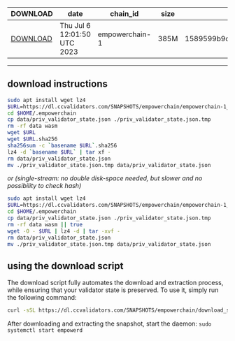| DOWNLOAD | date | chain_id | size | checksum |
| -------- | ---- | -------- | ---- | -------- |
| [DOWNLOAD](https://dl.ccvalidators.com/SNAPSHOTS/empowerchain/empowerchain-1_122713.tar.lz4) | Thu Jul  6 12:01:50 UTC 2023 | empowerchain-1 | 385M | 1589599b9c1a10d699b3bed802e437e392e3385adabf759107f24b71f7eb32a0 |
 
---
## download instructions
 
```sh
sudo apt install wget lz4
$URL=https://dl.ccvalidators.com/SNAPSHOTS/empowerchain/empowerchain-1_122713.tar.lz4
cd $HOME/.empowerchain
cp data/priv_validator_state.json ./priv_validator_state.json.tmp
rm -rf data wasm
wget $URL
wget $URL.sha256
sha256sum -c `basename $URL`.sha256
lz4 -d `basename $URL` | tar xf -
rm data/priv_validator_state.json
mv ./priv_validator_state.json.tmp data/priv_validator_state.json
```
*or (single-stream: no double disk-space needed, but slower and no possibility to check hash)*
```sh
sudo apt install wget lz4
$URL=https://dl.ccvalidators.com/SNAPSHOTS/empowerchain/empowerchain-1_122713.tar.lz4
cd $HOME/.empowerchain
cp data/priv_validator_state.json ./priv_validator_state.json.tmp
rm -rf data wasm || true
wget -O - $URL | lz4 -d | tar -xvf -
rm data/priv_validator_state.json
mv ./priv_validator_state.json.tmp data/priv_validator_state.json
```
## using the download script
 
The download script fully automates the download and extraction process, while ensuring that your validator state is preserved. To use it, simply run the following command:
 
```sh
curl -sSL https://dl.ccvalidators.com/SNAPSHOTS/empowerchain/download_snapshot.sh | bash
```
After downloading and extracting the snapshot, start the daemon: `sudo systemctl start empowerd`
